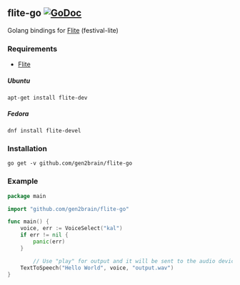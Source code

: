## flite-go [![GoDoc](https://godoc.org/github.com/gen2brain/flite-go?status.svg)](https://godoc.org/github.com/gen2brain/flite-go)

Golang bindings for [Flite](http://www.speech.cs.cmu.edu/flite/index.html) (festival-lite)

### Requirements

* [Flite](http://www.speech.cs.cmu.edu/flite/index.html)

##### Ubuntu

    apt-get install flite-dev

##### Fedora

    dnf install flite-devel

### Installation

    go get -v github.com/gen2brain/flite-go

### Example

```go
package main

import "github.com/gen2brain/flite-go"

func main() {
	voice, err := VoiceSelect("kal")
	if err != nil {
		panic(err)
	}

    	// Use "play" for output and it will be sent to the audio device
	TextToSpeech("Hello World", voice, "output.wav")
}
```
